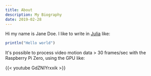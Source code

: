 ```yaml
---
title: About
description: My Biography
date: 2019-02-28
---
```


Hi my name is Jane Doe.
I like to write in
[Julia](https://julialang.org/)
like:

```julia
println("Hello world")
```


It's possible to process video motion data > 30 frames/sec with the Raspberry Pi Zero, using the GPU like:

{{< youtube GdZNIYrxxik >}}
